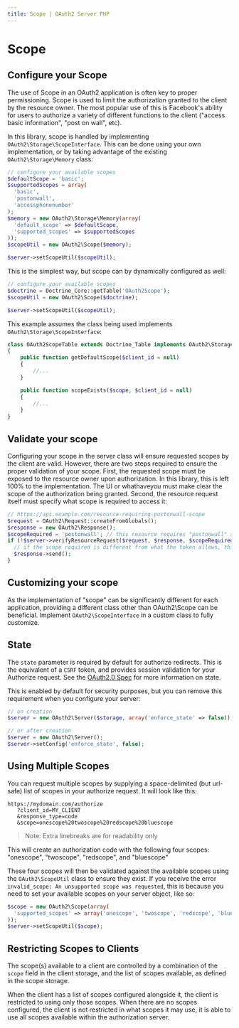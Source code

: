 ```yaml
---
title: Scope | OAuth2 Server PHP
---
```


# Scope

## Configure your Scope

The use of Scope in an OAuth2 application is often key to proper permissioning. Scope is used to limit the authorization
granted to the client by the resource owner. The most popular use of this is Facebook's ability for users to authorize
a variety of different functions to the client ("access basic information", "post on wall", etc).

In this library, scope is handled by implementing `OAuth2\Storage\ScopeInterface`. This can be done using your own
implementation, or by taking advantage of the existing `OAuth2\Storage\Memory` class:

```php
// configure your available scopes
$defaultScope = 'basic';
$supportedScopes = array(
  'basic',
  'postonwall',
  'accessphonenumber'
);
$memory = new OAuth2\Storage\Memory(array(
  'default_scope' => $defaultScope,
  'supported_scopes' => $supportedScopes
));
$scopeUtil = new OAuth2\Scope($memory);

$server->setScopeUtil($scopeUtil);
```

This is the simplest way, but scope can by dynamically configured as well:

```php
// configure your available scopes
$doctrine = Doctrine_Core::getTable('OAuth2Scope');
$scopeUtil = new OAuth2\Scope($doctrine);

$server->setScopeUtil($scopeUtil);
```

This example assumes the class being used implements `OAuth2\Storage\ScopeInterface`:

```php
class OAuth2ScopeTable extends Doctrine_Table implements OAuth2\Storage\ScopeInterface
{
    public function getDefaultScope($client_id = null)
    {
        //...
    }

    public function scopeExists($scope, $client_id = null)
    {
        //...
    }
}
```

>

## Validate your scope

Configuring your scope in the server class will ensure requested scopes by the client are valid.  However, there are two
steps required to ensure the proper validation of your scope.  First, the requested scope must be exposed to the resource
owner upon authorization.  In this library, this is left 100% to the implementation.  The UI or whathaveyou must make clear
the scope of the authorization being granted.  Second, the resource request itself must specify what scope is required to
access it:

```php
// https://api.example.com/resource-requiring-postonwall-scope
$request = OAuth2\Request::createFromGlobals();
$response = new OAuth2\Response();
$scopeRequired = 'postonwall'; // this resource requires "postonwall" scope
if (!$server->verifyResourceRequest($request, $response, $scopeRequired)) {
  // if the scope required is different from what the token allows, this will send a "401 insufficient_scope" error
  $response->send();
}
```

>

## Customizing your scope

As the implementation of "scope" can be significantly different for each application, providing a different class other than
OAuth2\Scope can be beneficial.  Implement `OAuth2\ScopeInterface` in a custom class to fully customize.

State
-----

The `state` parameter is required by default for authorize redirects.  This is the equivalent of a `CSRF` token, and provides
session validation for your Authorize request.  See the [OAuth2.0 Spec](http://tools.ietf.org/html/rfc6749#section-4.1.1)
for more information on state.

This is enabled by default for security purposes, but you can remove this requirement when you configure your server:

```php
// on creation
$server = new OAuth2\Server($storage, array('enforce_state' => false));

// or after creation
$server = new OAuth2\Server();
$server->setConfig('enforce_state', false);
```

>

## Using Multiple Scopes

You can request multiple scopes by supplying a space-delimited (but url-safe) list of scopes in your authorize request.
It will look like this:

```text
https://mydomain.com/authorize
   ?client_id=MY_CLIENT
   &response_type=code
   &scope=onescope%20twoscope%20redscope%20bluescope

```

> Note: Extra linebreaks are for readability only

This will create an authorization code with the following four scopes: "onescope", "twoscope", "redscope", and "bluescope"

These four scopes will then be validated against the available scopes using the `OAuth2\ScopeUtil` class to ensure they
exist. If you receive the error `invalid_scope: An unsupported scope was requested`, this is because you need to set your
available scopes on your server object, like so:

```php
$scope = new OAuth2\Scope(array(
  'supported_scopes' => array('onescope', 'twoscope', 'redscope', 'bluescope')
));
$server->setScopeUtil($scope);
```
## Restricting Scopes to Clients
The scope(s) available to a client are controlled by a combination of the `scope` field in the client storage, and the list of scopes available, as defined in the scope storage.

When the client has a list of scopes configured alongside it, the client is restricted to using only those scopes. When there are no scopes configured, the client is not restricted in what scopes it may use, it is able to use all scopes available within the authorization server.
